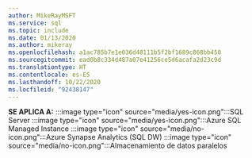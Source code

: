 ```yaml
---
author: MikeRayMSFT
ms.service: sql
ms.topic: include
ms.date: 01/13/2020
ms.author: mikeray
ms.openlocfilehash: a1ac785b7e1e036d48111b5f2bf1689c868bb450
ms.sourcegitcommit: ead0b8c334d487a07e41256ce5d6acafa2d23c9d
ms.translationtype: HT
ms.contentlocale: es-ES
ms.lasthandoff: 10/22/2020
ms.locfileid: "92438147"
---
```

<Token>**SE APLICA A:** :::image type="icon" source="media/yes-icon.png":::SQL Server :::image type="icon" source="media/yes-icon.png":::Azure SQL Managed Instance :::image type="icon" source="media/no-icon.png":::Azure Synapse Analytics (SQL DW) :::image type="icon" source="media/no-icon.png":::Almacenamiento de datos paralelos</Token>

